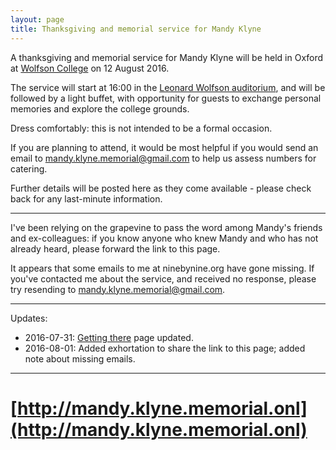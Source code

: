 ```yaml
---
layout: page
title: Thanksgiving and memorial service for Mandy Klyne
---
```


A thanksgiving and memorial service for Mandy Klyne will be held in Oxford at [Wolfson College](https://www.wolfson.ox.ac.uk) on 12 August 2016.

The service will start at 16:00 in the [Leonard Wolfson auditorium](https://www.wolfson.ox.ac.uk/gallery/meeting-spaces), and will be followed by a light buffet, with opportunity for guests to exchange personal memories and explore the college grounds.

Dress comfortably: this is not intended to be a formal occasion.

If you are planning to attend, it would be most helpful if you would send an email to [<mandy.klyne.memorial@gmail.com>](mailto:mandy.klyne.memorial@gmail.com) to help us assess numbers for catering.

Further details will be posted here as they come available - please check back for any last-minute information.

----

I've been relying on the grapevine to pass the word among Mandy's friends and ex-colleagues: if you know anyone who knew Mandy and who has not already heard, please forward the link to this page.

It appears that some emails to me at ninebynine.org have gone missing.  If you've contacted me about the service, and received no response, please try resending to [<mandy.klyne.memorial@gmail.com>](mailto:mandy.klyne.memorial@gmail.com).

----

Updates:

* 2016-07-31: [Getting there](./location.html) page updated.
* 2016-08-01: Added exhortation to share the link to this page; added note about missing emails.

----

# [http://mandy.klyne.memorial.onl](http://mandy.klyne.memorial.onl)